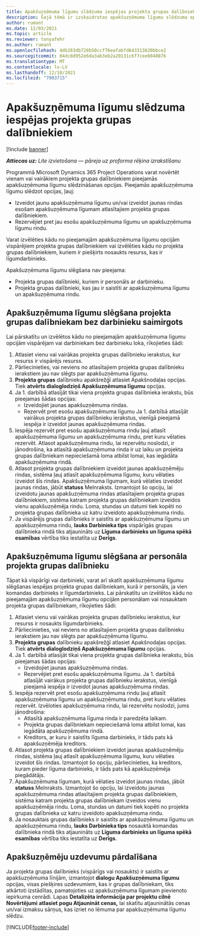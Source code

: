 ```yaml
---
title: Apakšuzņēmuma līgumu slēdzuma iespējas projekta grupas dalībniekiem
description: Šajā tēmā ir izskaidrotas apakšuzņēmuma līgumu slēdzuma opcijas projekta grupas dalībniekiem programmā Microsoft Dynamics 365 Project Operations.
author: rumant
ms.date: 12/03/2021
ms.topic: article
ms.reviewer: tonyafehr
ms.author: rumant
ms.openlocfilehash: 4db283db728b50ccf76eafabfd643313620bbce2
ms.sourcegitcommit: 04dc8d952e6da3ab3eb2a20131c6f7cee6040876
ms.translationtype: MT
ms.contentlocale: lv-LV
ms.lasthandoff: 12/10/2021
ms.locfileid: "7903715"
---
```

# <a name="subcontracting-options-for-project-team-members"></a>Apakšuzņēmuma līgumu slēdzuma iespējas projekta grupas dalībniekiem

[!include [banner](../../includes/dataverse-preview.md)]

_**Attiecas uz:** Lite izvietošana — pāreja uz proforma rēķina izrakstīšanu_

Programmā Microsoft Dynamics 365 Project Operations varat novērtēt vienam vai vairākiem projekta grupas dalībniekiem pieejamās apakšuzņēmuma līgumu slēdzināšanas opcijas. Pieejamās apakšuzņēmuma līgumu slēdzot opcijas, ļauj:

- Izveidot jaunu apakšuzņēmuma līgumu un/vai izveidot jaunas rindas esošam apakšuzņēmuma līgumam atlasītajiem projekta grupas dalībniekiem. 
- Rezervējiet pret jau esošu apakšuzņēmuma līgumu un apakšuzņēmuma līgumu rindu. 

Varat izvēlēties kādu no pieejamajām apakšuzņēmuma līgumu opcijām vispārējiem projekta grupas dalībniekiem vai izvēlēties kādu no projekta grupas dalībniekiem, kuriem ir piešķirts nosaukts resurss, kas ir līgumdarbinieks. 

Apakšuzņēmuma līgumu slēgšana nav pieejama:

- Projekta grupas dalībnieki, kuriem ir personāls ar darbinieku. 
- Projekta grupas dalībnieki, kas jau ir saistīti ar apakšuzņēmuma līgumu un apakšuzņēmuma rindu. 

## <a name="subcontracting-an-unstaffed-project-team-member"></a>Apakšuzņēmuma līgumu slēgšana projekta grupas dalībniekam bez darbinieku saimirgots

Lai pārskatītu un izvēlētos kādu no pieejamajām apakšuzņēmuma līgumu opcijām vispārējam vai darbiniekam bez darbinieku loka, rīkojieties šādi:

1. Atlasiet vienu vai vairākas projekta grupas dalībnieku ierakstus, kur resurss ir vispārējs resurss.
2. Pārliecinieties, vai neviens no atlasītajiem projekta grupas dalībnieku ierakstiem jau nav slēgts par apakšuzņēmuma līgumu. 
3. **Projekta grupas** dalībnieku apakšrežģī atlasiet Apakšnodaļas opcijas. Tiek **atvērts dialoglodziņš Apakšuzņēmuma līgumu** opcijas. 
4. Ja 1. darbībā atlasījāt tikai viena projekta grupas dalībnieka ierakstu, būs pieejamas šādas opcijas:
    - Izveidojiet jaunas apakšuzņēmuma rindas. 
    - Rezervēt pret esošu apakšuzņēmuma līgumu Ja 1. darbībā atlasījāt vairākus projekta grupas dalībnieku ierakstus, vienīgā pieejamā iespēja ir izveidot jaunas apakšuzņēmuma rindas.
5. Iespēja rezervēt pret esošu apakšuzņēmuma rindu ļauj atlasīt apakšuzņēmuma līgumu un apakšuzņēmuma rindu, pret kuru vēlaties rezervēt. Atlasot apakšuzņēmuma rindu, lai rezervētu noslodzi, ir jānodrošina, ka atlasītā apakšuzņēmuma rinda ir uz laiku un projekta grupas dalībniekam nepieciešamā loma atbilst lomai, kas iegādāta apakšuzņēmuma rindā.
6. Atlasot projekta grupas dalībniekiem izveidot jaunas apakšuzņēmēju rindas, sistēma ļauj atlasīt apakšuzņēmuma līgumu, kuru vēlaties izveidot šīs rindas. Apakšuzņēmuma līgumam, kurā vēlaties izveidot jaunas rindas, jābūt **statuss** Melnraksts. Izmantojot šo opciju, lai izveidotu jaunas apakšuzņēmuma rindas atlasītajiem projekta grupas dalībniekiem, sistēma katram projekta grupas dalībniekam izveidos vienu apakšuzņēmēja rindu. Loma, stundas un datumi tiek kopēti no projekta grupas dalībnieka uz katru izveidoto apakšuzņēmuma rindu. 
7. Ja vispārējs grupas dalībnieks ir saistīts ar apakšuzņēmuma līgumu un apakšuzņēmuma rindu, **lauks Darbinieka tips** vispārīgās grupas dalībnieka rindā tiks atjaunināts uz **Līguma darbinieks un līguma spēkā** **esamības** vērtība tiks iestatīta uz **Derīgs**.

## <a name="subcontracting-a-staffed-project-team-member"></a>Apakšuzņēmuma līgumu slēgšana ar personāla projekta grupas dalībnieku

Tāpat kā vispārīgi vai darbinieki, varat arī skatīt apakšuzņēmuma līgumu slēgšanas iespējas projekta grupas dalībniekam, kurā ir personāls, ja vien komandas darbinieks ir līgumdarbinieks. Lai pārskatītu un izvēlētos kādu no pieejamajām apakšuzņēmuma līgumu opcijām personālam vai nosauktam projekta grupas dalībniekam, rīkojieties šādi:

1. Atlasiet vienu vai vairākas projekta grupas dalībnieku ierakstus, kur resurss ir nosaukts līgumdarbinieks.
2. Pārliecinieties, vai neviens no atlasītajiem projekta grupas dalībnieku ierakstiem jau nav slēgts par apakšuzņēmuma līgumu. 
3. **Projekta grupas** dalībnieku apakšrežģī atlasiet Apakšnodaļas opcijas. Tiek **atvērts dialoglodziņš Apakšuzņēmuma līgumu** opcijas. 
4. Ja 1. darbībā atlasījāt tikai viena projekta grupas dalībnieka ierakstu, būs pieejamas šādas opcijas:
      - Izveidojiet jaunas apakšuzņēmuma rindas.
      - Rezervējiet pret esošu apakšuzņēmuma līgumu.
  Ja 1. darbībā atlasījāt vairākus projekta grupas dalībnieku ierakstus, vienīgā pieejamā iespēja ir izveidot jaunas apakšuzņēmuma rindas.
5. Iespēja rezervēt pret esošu apakšuzņēmuma rindu ļauj atlasīt apakšuzņēmuma līgumu un apakšuzņēmuma rindu, pret kuru vēlaties rezervēt. Izvēloties apakšuzņēmuma rindu, lai rezervētu noslodzi, jums jānodrošina:
      - Atlasītā apakšuzņēmuma līguma rinda ir paredzēta laikam. 
      - Projekta grupas dalībniekam nepieciešamā loma atbilst lomai, kas iegādāta apakšuzņēmuma rindā. 
      - Kreditors, ar kuru ir saistīts līguma darbinieks, ir tāds pats kā apakšuzņēmēja kreditors.
6. Atlasot projekta grupas dalībniekiem izveidot jaunas apakšuzņēmēju rindas, sistēma ļauj atlasīt apakšuzņēmuma līgumu, kuru vēlaties izveidot šīs rindas. Izmantojot šo opciju, pārliecinieties, ka kreditors, kuram pieder līguma darbinieks, ir tāds pats kā apakšuzņēmēja piegādātājs. 
7. Apakšuzņēmuma līgumam, kurā vēlaties izveidot jaunas rindas, jābūt **statuss** Melnraksts. Izmantojot šo opciju, lai izveidotu jaunas apakšuzņēmuma rindas atlasītajiem projekta grupas dalībniekiem, sistēma katram projekta grupas dalībniekam izveidos vienu apakšuzņēmēja rindu. Loma, stundas un datumi tiek kopēti no projekta grupas dalībnieka uz katru izveidoto apakšuzņēmuma rindu.  
8. Ja nosauktais grupas dalībnieks ir saistīts ar apakšuzņēmuma līgumu un apakšuzņēmuma rindu, **lauks Darbinieka tips** nosauktā komandas dalībnieka rindā tiks atjaunināts uz **Līguma darbinieks un līguma spēkā** **esamības** vērtība tiks iestatīta uz **Derīgs**.

## <a name="re-costing-subcontractor-assignments"></a>Apakšuzņēmēju uzdevumu pārdalīšana

Ja projekta grupas dalībnieks (vispārīgs vai nosaukts) ir saistīts ar apakšuzņēmuma līnijām, izmantojot **dialogu Apakšuzņēmuma līgumu** opcijas, visas piešķires uzdevumiem, kas ir grupas dalībniekam, tiks atkārtoti izstādītas, pamatojoties uz apakšuzņēmuma līgumam pievienoto iepirkuma cenrādi. Lapas **Detalizēta informācija par projektu cilnē Novērtējumi** **atlasiet** **pogu Atjaunināt cenas,** lai skatītu atjauninātās cenas un/vai izmaksu sārņus, kas izriet no lēmuma par apakšuzņēmuma līgumu slēdzu.

[!INCLUDE[footer-include](../../includes/footer-banner.md)]
